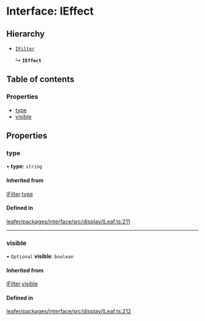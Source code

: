 # Interface: IEffect

## Hierarchy

- [`IFilter`](IFilter.md)

  ↳ **`IEffect`**

## Table of contents

### Properties

- [type](IEffect.md#type)
- [visible](IEffect.md#visible)

## Properties

### type

• **type**: `string`

#### Inherited from

[IFilter](IFilter.md).[type](IFilter.md#type)

#### Defined in

[leafer/packages/interface/src/display/ILeaf.ts:211](https://github.com/leaferjs/leafer/blob/4821e21/packages/interface/src/display/ILeaf.ts#L211)

___

### visible

• `Optional` **visible**: `boolean`

#### Inherited from

[IFilter](IFilter.md).[visible](IFilter.md#visible)

#### Defined in

[leafer/packages/interface/src/display/ILeaf.ts:212](https://github.com/leaferjs/leafer/blob/4821e21/packages/interface/src/display/ILeaf.ts#L212)
